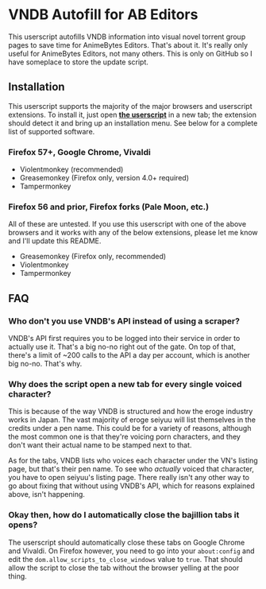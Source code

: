 # VNDB Autofill for AB Editors

This userscript autofills VNDB information into visual novel torrent group pages to save time for AnimeBytes Editors. That's about it. It's really only useful for AnimeBytes Editors, not many others. This is only on GitHub so I have someplace to store the update script.

## Installation

This userscript supports the majority of the major browsers and userscript extensions. To install it, just open **[the userscript](https://github.com/winneon/ab-vndb-autofill/raw/master/vndb.user.js)** in a new tab; the extension should detect it and bring up an installation menu. See below for a complete list of supported software.

### Firefox 57+, Google Chrome, Vivaldi

* Violentmonkey (recommended)
* Greasemonkey (Firefox only, version 4.0+ required)
* Tampermonkey

### Firefox 56 and prior, Firefox forks (Pale Moon, etc.)

All of these are untested. If you use this userscript with one of the above browsers and it works with any of the below extensions, please let me know and I'll update this README.

* Greasemonkey (Firefox only, recommended)
* Violentmonkey
* Tampermonkey

## FAQ

### Who don't you use VNDB's API instead of using a scraper?

VNDB's API first requires you to be logged into their service in order to actually use it. That's a big no-no right out of the gate. On top of that, there's a limit of ~200 calls to the API a day per account, which is another big no-no. That's why.

### Why does the script open a new tab for every single voiced character?

This is because of the way VNDB is structured and how the eroge industry works in Japan. The vast majority of eroge seiyuu will list themselves in the credits under a pen name. This could be for a variety of reasons, although the most common one is that they're voicing porn characters, and they don't want their actual name to be stamped next to that.

As for the tabs, VNDB lists who voices each character under the VN's listing page, but that's their pen name. To see who *actually* voiced that character, you have to open seiyuu's listing page. There really isn't any other way to go about fixing that without using VNDB's API, which for reasons explained above, isn't happening.

### Okay then, how do I automatically close the bajillion tabs it opens?

The userscript should automatically close these tabs on Google Chrome and Vivaldi. On Firefox however, you need to go into your `about:config` and edit the `dom.allow_scripts_to_close_windows` value to `true`. That should allow the script to close the tab without the browser yelling at the poor thing.
